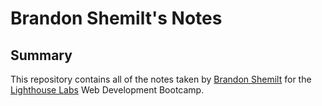 # Brandon Shemilt's Notes

## Summary

This repository contains all of the notes taken by [Brandon Shemilt](https://github.com/S-Brand5136) for the [Lighthouse Labs](https://www.lighthouselabs.ca/) Web Development Bootcamp.
